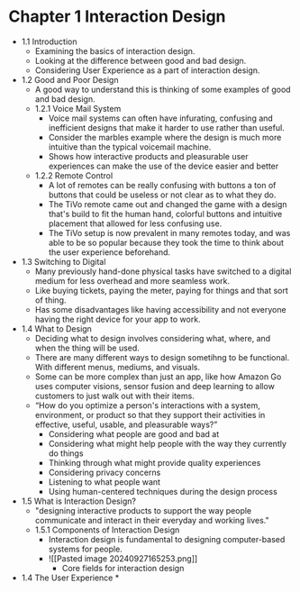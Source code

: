 #  Chapter 1 Interaction Design

* 1.1 Introduction
	* Examining the basics of interaction design.
	* Looking at the difference between good and bad design.
	* Considering User Experience as a part of interaction design.
* 1.2 Good and Poor Design
	* A good way to understand this is thinking of some examples of good and bad design.
	* 1.2.1 Voice Mail System
		* Voice mail systems can often have infurating, confusing and inefficient designs that make it harder to use rather than useful.
		* Consider the marbles example where the design is much more intuitive than the typical voicemail machine. 
		* Shows how interactive products and pleasurable user experiences can make the use of the device easier and better
	* 1.2.2 Remote Control
		* A lot of remotes can be really confusing with buttons a ton of buttons that could be useless or not clear as to what they do. 
		* The TiVo remote came out and changed the game with a design that's build to fit the human hand, colorful buttons and intuitive placement that allowed for less confusing use.
		* The TiVo setup is now prevalent in many remotes today, and was able to be so popular because they took the time to think about the user experience beforehand. 
* 1.3 Switching to Digital
	*  Many previously hand-done physical tasks have switched to a digital medium for less overhead and more seamless work.
	* Like buying tickets, paying the meter, paying for things and that sort of thing.
	* Has some disadvantages like having accessibility and not everyone having the right device for your app to work.
* 1.4 What to Design
	* Deciding what to design involves considering what, where, and when the thing will be used. 
	* There are many different ways to design sometihng to be functional. With different menus, mediums, and visuals. 
	* Some can be more complex than just an app, like how Amazon Go uses computer visions, sensor fusion and deep learning to allow customers to just walk out with their items. 
	* “How do you optimize a person's interactions with a system, environment, or product so that they support their activities in effective, useful, usable, and pleasurable ways?”
		* Considering what people are good and bad at
		* Considering what might help people with the way they currently do things
		* Thinking through what might provide quality experiences
		* Considering privacy concerns
		* Listening to what people want
		* Using human-centered techniques during the design process
* 1.5 What is Interaction Design?
	* "designing interactive products to support the way people communicate and interact in their everyday and working lives."
	* 1.5.1 Components of Interaction Design
		* Interaction design is fundamental to designing computer-based systems for people. 
		* ![[Pasted image 20240927165253.png]]
			* Core fields for interaction design
* 1.4 The User Experience
	* 

